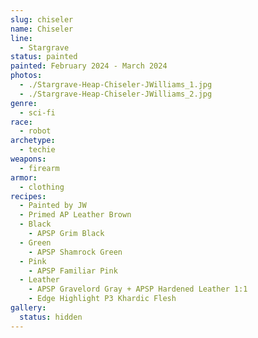 ```yaml
---
slug: chiseler
name: Chiseler
line:
  - Stargrave
status: painted
painted: February 2024 - March 2024
photos:
  - ./Stargrave-Heap-Chiseler-JWilliams_1.jpg
  - ./Stargrave-Heap-Chiseler-JWilliams_2.jpg
genre:
  - sci-fi
race:
  - robot
archetype:
  - techie
weapons:
  - firearm
armor:
  - clothing
recipes:
  - Painted by JW
  - Primed AP Leather Brown
  - Black
    - APSP Grim Black
  - Green
    - APSP Shamrock Green
  - Pink
    - APSP Familiar Pink
  - Leather
    - APSP Gravelord Gray + APSP Hardened Leather 1:1
    - Edge Highlight P3 Khardic Flesh
gallery:
  status: hidden
---
```

